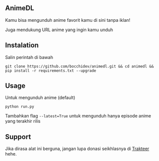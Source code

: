 <h2>AnimeDL</h2>
<p>Kamu bisa mengunduh anime favorit kamu di sini tanpa iklan!</p>
<p>Juga mendukung URL anime yang ingin kamu unduh</p>
<h2>Instalation</h2>
<p>Salin perintah di bawah</p>

```shell
git clone https://github.com/bocchidev/animedl.git && cd animedl && pip install -r requirements.txt --upgrade
```

<h2>Usage</h2>
<p>Untuk mengunduh anime (default)</p>

```shell
python run.py
```

<p>Tambahkan flag <code>--latest=True</code> untuk mengunduh hanya episode anime yang terakhir rilis</p> 
<h2>Support</h2>
<p>Jika dirasa alat ini berguna, jangan lupa donasi seikhlasnya di <a href="https://trakteer.id/arzhavz">Trakteer</a> hehe.</p>
